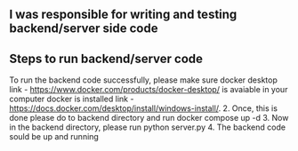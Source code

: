 ## I was responsible for writing and testing backend/server side code


## Steps to run backend/server code 

To run the backend code successfully, please make sure docker desktop link - https://www.docker.com/products/docker-desktop/ is avaiable in your computer
docker is installed link - https://docs.docker.com/desktop/install/windows-install/. 
2. Once, this is done please do to backend directory and run docker compose up -d
3. Now in the backend directory, please run python server.py
4. The backend code sould be up and running
